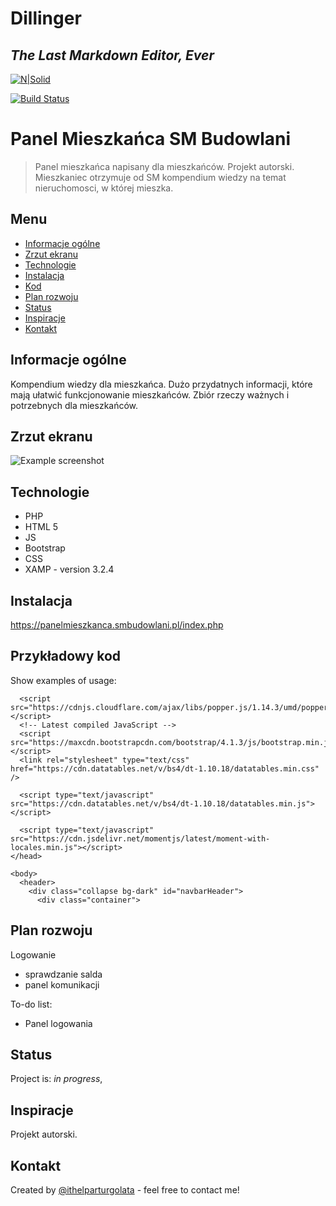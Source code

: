 # Dillinger
## _The Last Markdown Editor, Ever_

[![N|Solid](https://cldup.com/dTxpPi9lDf.thumb.png)](https://nodesource.com/products/nsolid)

[![Build Status](https://travis-ci.org/joemccann/dillinger.svg?branch=master)](https://travis-ci.org/joemccann/dillinger)

# Panel Mieszkańca SM Budowlani
> Panel mieszkańca napisany dla mieszkańców. Projekt autorski. Mieszkaniec otrzymuje od SM kompendium wiedzy na temat nieruchomosci, 
> w której mieszka. 

## Menu
* [Informacje ogólne](#general-info)
* [Zrzut ekranu](#screenshots)
* [Technologie](#technologies)
* [Instalacja](#setup)
* [Kod](#setup)
* [Plan rozwoju](#features)
* [Status](#status)
* [Inspiracje](#inspiration)
* [Kontakt](#contact)

## Informacje ogólne
Kompendium wiedzy dla mieszkańca. Dużo przydatnych informacji, które mają ułatwić funkcjonowanie mieszkańców. 
Zbiór rzeczy ważnych i potrzebnych dla mieszkańców.

## Zrzut ekranu
![Example screenshot](./imgages/screenshot.png)

## Technologie
* PHP
* HTML 5
* JS
* Bootstrap
* CSS
* XAMP - version 3.2.4

## Instalacja
https://panelmieszkanca.smbudowlani.pl/index.php

## Przykładowy kod
Show examples of usage:

```  <!-- Popper JS -->
  <script src="https://cdnjs.cloudflare.com/ajax/libs/popper.js/1.14.3/umd/popper.min.js"></script>
  <!-- Latest compiled JavaScript -->
  <script src="https://maxcdn.bootstrapcdn.com/bootstrap/4.1.3/js/bootstrap.min.js"></script>
  <link rel="stylesheet" type="text/css" href="https://cdn.datatables.net/v/bs4/dt-1.10.18/datatables.min.css" />

  <script type="text/javascript" src="https://cdn.datatables.net/v/bs4/dt-1.10.18/datatables.min.js"></script>

  <script type="text/javascript" src="https://cdn.jsdelivr.net/momentjs/latest/moment-with-locales.min.js"></script>
</head>

<body>
  <header>
    <div class="collapse bg-dark" id="navbarHeader">
      <div class="container">
```





## Plan rozwoju
Logowanie
* sprawdzanie salda
* panel komunikacji

To-do list:
* Panel logowania

## Status
Project is: _in progress_, 

## Inspiracje
Projekt autorski.

## Kontakt
Created by [@ithelparturgolata](ithelparturgolata@gmail.com) - feel free to contact me!